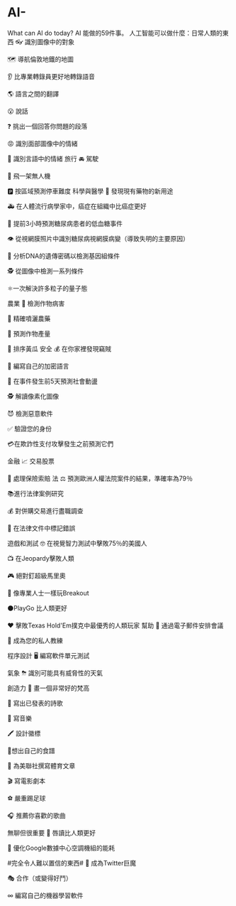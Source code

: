 # AI-
What can AI do today? 
AI 能做的59件事。
人工智能可以做什麼：日常人類的東西
👓 識別圖像中的對象

🗺 導航倫敦地鐵的地圖

👂 比專業轉錄員更好地轉錄語音

🌎 語言之間的翻譯

😮 說話

❓ 挑出一個回答你問題的段落

😡 識別面部圖像中的情緒

🙊 識別言語中的情緒
旅行
🚘 駕駛

🚁 飛一架無人機

🅿️ 按區域預測停車難度
科學與醫學
💊 發現現有藥物的新用途

🚑 在人體流行病學家中，癌症在組織中比癌症更好

💉 提前3小時預測糖尿病患者的低血糖事件

👁 從視網膜照片中識別糖尿病視網膜病變（導致失明的主要原因）

🔬 分析DNA的遺傳密碼以檢測基因組條件

🕵 從圖像中檢測一系列條件

⚛️一次解決許多粒子的量子態

農業
🌱 檢測作物病害

🚜 精確噴灑農藥

🌽 預測作物產量

🥒 排序黃瓜
安全
💰 在你家裡發現竊賊

🙊️ 編寫自己的加密語言

🚓 在事件發生前5天預測社會動盪

🕵️ 解讀像素化圖像

😈 檢測惡意軟件

✅ 驗證您的身份

💳在欺詐性支付攻擊發生之前預測它們

金融
📈 交易股票

🏡 處理保險索賠
法
⚖ 預測歐洲人權法院案件的結果，準確率為79％

📚進行法律案例研究

💰 對併購交易進行盡職調查

🚩 在法律文件中標記錯誤

遊戲和測試
🤓 在視覺智力測試中擊敗75％的美國人

📺 在Jeopardy擊敗人類

🎮 絕對釘超級馬里奧

👾 像專業人士一樣玩Breakout

⚫️PlayGo 比人類更好

❤️️ 擊敗Texas Hold'Em撲克中最優秀的人類玩家
幫助
📅 通過電子郵件安排會議

🏃 成為您的私人教練

程序設計
🖥 編寫軟件單元測試

氣象
⛈ 識別可能具有威脅性的天氣

創造力
🎨 畫一個非常好的梵高

📝 寫出已發表的詩歌

🎼 寫音樂

🖍 設計徽標

🍳想出自己的食譜

🏈️ 為美聯社撰寫體育文章

🎬 寫電影劇本

⚽ 嚴重踢足球

🎧 推薦你喜歡的歌曲

無聊但很重要
💋 唇讀比人類更好

🔋 優化Google數據中心空調機組的能耗

#完全令人難以置信的東西#
👺 成為Twitter巨魔

🎭 合作（或變得好鬥）

∞ 編寫自己的機器學習軟件
